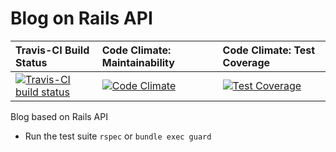 # Blog on Rails API

| Travis-CI Build Status | Code Climate: Maintainability | Code Climate: Test Coverage |
| :---- | :------ | :---- |
[ ![Travis-CI build status][1]][2] | [![Code Climate][3]][4] | [![Test Coverage][5]][6] |

[1]: https://travis-ci.org/NikolaiIvanov/blog-api.svg?branch=master
[2]: https://travis-ci.org/NikolaiIvanov/blog-api
[3]: https://api.codeclimate.com/v1/badges/ee7d4001f3ec17cb9ec7/maintainability
[4]: https://codeclimate.com/github/NikolaiIvanov/blog-api/maintainability
[5]: https://api.codeclimate.com/v1/badges/ee7d4001f3ec17cb9ec7/test_coverage
[6]: https://codeclimate.com/github/NikolaiIvanov/blog-api/test_coverage


Blog based on Rails API

* Run the test suite
  `rspec` or
  `bundle exec guard`

